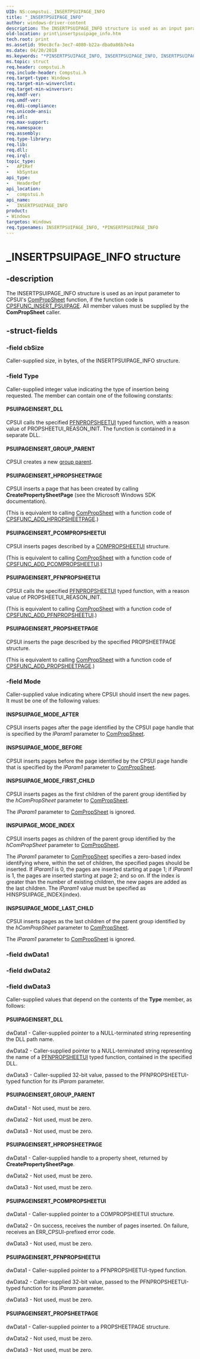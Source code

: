 ```yaml
---
UID: NS:compstui._INSERTPSUIPAGE_INFO
title: "_INSERTPSUIPAGE_INFO"
author: windows-driver-content
description: The INSERTPSUIPAGE_INFO structure is used as an input parameter to CPSUI's ComPropSheet function, if the function code is CPSFUNC_INSERT_PSUIPAGE. All member values must be supplied by the ComPropSheet caller.
old-location: print\insertpsuipage_info.htm
tech.root: print
ms.assetid: 99ec8cfa-3ec7-4080-b22a-dba0a86b7e4a
ms.date: 04/20/2018
ms.keywords: "*PINSERTPSUIPAGE_INFO, INSERTPSUIPAGE_INFO, INSERTPSUIPAGE_INFO structure [Print Devices], PINSERTPSUIPAGE_INFO, PINSERTPSUIPAGE_INFO structure pointer [Print Devices], _INSERTPSUIPAGE_INFO, compstui/INSERTPSUIPAGE_INFO, compstui/PINSERTPSUIPAGE_INFO, cpsuifnc_0d805815-c7ca-4fd4-8a77-269d6b79588e.xml, print.insertpsuipage_info"
ms.topic: struct
req.header: compstui.h
req.include-header: Compstui.h
req.target-type: Windows
req.target-min-winverclnt: 
req.target-min-winversvr: 
req.kmdf-ver: 
req.umdf-ver: 
req.ddi-compliance: 
req.unicode-ansi: 
req.idl: 
req.max-support: 
req.namespace: 
req.assembly: 
req.type-library: 
req.lib: 
req.dll: 
req.irql: 
topic_type:
-	APIRef
-	kbSyntax
api_type:
-	HeaderDef
api_location:
-	compstui.h
api_name:
-	INSERTPSUIPAGE_INFO
product:
- Windows
targetos: Windows
req.typenames: INSERTPSUIPAGE_INFO, *PINSERTPSUIPAGE_INFO
---
```


# _INSERTPSUIPAGE_INFO structure


## -description


The INSERTPSUIPAGE_INFO structure is used as an input parameter to CPSUI's <a href="https://msdn.microsoft.com/library/windows/hardware/ff546207">ComPropSheet</a> function, if the function code is <a href="https://msdn.microsoft.com/library/windows/hardware/ff546414">CPSFUNC_INSERT_PSUIPAGE</a>. All member values must be supplied by the <b>ComPropSheet</b> caller.


## -struct-fields




### -field cbSize

Caller-supplied size, in bytes, of the INSERTPSUIPAGE_INFO structure.


### -field Type

Caller-supplied integer value indicating the type of insertion being requested. The member can contain one of the following constants:





#### PSUIPAGEINSERT_DLL

CPSUI calls the specified <a href="https://msdn.microsoft.com/library/windows/hardware/ff559812">PFNPROPSHEETUI</a> typed function, with a reason value of PROPSHEETUI_REASON_INIT. The function is contained in a separate DLL.





#### PSUIPAGEINSERT_GROUP_PARENT

CPSUI creates a new <a href="https://msdn.microsoft.com/b4c40c15-df16-4af0-81c8-9e70d26ba598">group parent</a>.





#### PSUIPAGEINSERT_HPROPSHEETPAGE

CPSUI inserts a page that has been created by calling <b>CreatePropertySheetPage</b> (see the Microsoft Windows SDK documentation).

(This is equivalent to calling <a href="https://msdn.microsoft.com/library/windows/hardware/ff546207">ComPropSheet</a> with a function code of <a href="https://msdn.microsoft.com/library/windows/hardware/ff546385">CPSFUNC_ADD_HPROPSHEETPAGE</a>.)





#### PSUIPAGEINSERT_PCOMPROPSHEETUI

CPSUI inserts pages described by a <a href="https://msdn.microsoft.com/library/windows/hardware/ff546211">COMPROPSHEETUI</a> structure.

(This is equivalent to calling <a href="https://msdn.microsoft.com/library/windows/hardware/ff546207">ComPropSheet</a> with a function code of <a href="https://msdn.microsoft.com/library/windows/hardware/ff546388">CPSFUNC_ADD_PCOMPROPSHEETUI</a>.)





#### PSUIPAGEINSERT_PFNPROPSHEETUI

CPSUI calls the specified <a href="https://msdn.microsoft.com/library/windows/hardware/ff559812">PFNPROPSHEETUI</a> typed function, with a reason value of PROPSHEETUI_REASON_INIT.

(This is equivalent to calling <a href="https://msdn.microsoft.com/library/windows/hardware/ff546207">ComPropSheet</a> with a function code of <a href="https://msdn.microsoft.com/library/windows/hardware/ff546391">CPSFUNC_ADD_PFNPROPSHEETUI</a>.)





#### PSUIPAGEINSERT_PROPSHEETPAGE

CPSUI inserts the page described by the specified PROPSHEETPAGE structure.

(This is equivalent to calling <a href="https://msdn.microsoft.com/library/windows/hardware/ff546207">ComPropSheet</a> with a function code of <a href="https://msdn.microsoft.com/library/windows/hardware/ff546394">CPSFUNC_ADD_PROPSHEETPAGE</a>.)


### -field Mode

Caller-supplied value indicating where CPSUI should insert the new pages. It must be one of the following values:





#### INSPSUIPAGE_MODE_AFTER

CPSUI inserts pages after the page identified by the CPSUI page handle that is specified by the <i>lParam1</i> parameter to <a href="https://msdn.microsoft.com/library/windows/hardware/ff546207">ComPropSheet</a>.





#### INSPSUIPAGE_MODE_BEFORE

CPSUI inserts pages before the page identified by the CPSUI page handle that is specified by the <i>lParam1</i> parameter to <a href="https://msdn.microsoft.com/library/windows/hardware/ff546207">ComPropSheet</a>.





#### INSPSUIPAGE_MODE_FIRST_CHILD

CPSUI inserts pages as the first children of the parent group identified by the <i>hComPropSheet</i> parameter to <a href="https://msdn.microsoft.com/library/windows/hardware/ff546207">ComPropSheet</a>.

The <i>lParam1</i> parameter to <a href="https://msdn.microsoft.com/library/windows/hardware/ff546207">ComPropSheet</a> is ignored.





#### INSPUIPAGE_MODE_INDEX

CPSUI inserts pages as children of the parent group identified by the <i>hComPropSheet</i> parameter to <a href="https://msdn.microsoft.com/library/windows/hardware/ff546207">ComPropSheet</a>.

The <i>lParam1</i> parameter to <a href="https://msdn.microsoft.com/library/windows/hardware/ff546207">ComPropSheet</a> specifies a zero-based index identifying where, within the set of children, the specified pages should be inserted. If <i>lParam1</i> is 0, the pages are inserted starting at page 1; if <i>lParam1</i> is 1, the pages are inserted starting at page 2; and so on. If the index is greater than the number of existing children, the new pages are added as the last children. The <i>lParam1</i> value must be specified as HINSPSUIPAGE_INDEX(index).





#### INSPSUIPAGE_MODE_LAST_CHILD

CPSUI inserts pages as the last children of the parent group identified by the <i>hComPropSheet</i> parameter to <a href="https://msdn.microsoft.com/library/windows/hardware/ff546207">ComPropSheet</a>.

The <i>lParam1</i> parameter to <a href="https://msdn.microsoft.com/library/windows/hardware/ff546207">ComPropSheet</a> is ignored.


### -field dwData1


### -field dwData2


### -field dwData3

Caller-supplied values that depend on the contents of the <b>Type</b> member, as follows:





#### PSUIPAGEINSERT_DLL

dwData1 - Caller-supplied pointer to a NULL-terminated string representing the DLL path name.

dwData2 - Caller-supplied pointer to a NULL-terminated string representing the name of a <a href="https://msdn.microsoft.com/library/windows/hardware/ff559812">PFNPROPSHEETUI</a> typed function, contained in the specified DLL.

dwData3 - Caller-supplied 32-bit value, passed to the PFNPROPSHEETUI-typed function for its <i>lParam</i> parameter.





#### PSUIPAGEINSERT_GROUP_PARENT

dwData1 - Not used, must be zero.

dwData2 - Not used, must be zero.

dwData3 - Not used, must be zero.





#### PSUIPAGEINSERT_HPROPSHEETPAGE

dwData1 - Caller-supplied handle to a property sheet, returned by <b>CreatePropertySheetPage</b>.

dwData2 - Not used, must be zero.

dwData3 - Not used, must be zero.





#### PSUIPAGEINSERT_PCOMPROPSHEETUI

dwData1 - Caller-supplied pointer to a COMPROPSHEETUI structure.

dwData2 - On success, receives the number of pages inserted. On failure, receives an ERR_CPSUI-prefixed error code.

dwData3 - Not used, must be zero.





#### PSUIPAGEINSERT_PFNPROPSHEETUI

dwData1 - Caller-supplied pointer to a PFNPROPSHEETUI-typed function.

dwData2 - Caller-supplied 32-bit value, passed to the PFNPROPSHEETUI-typed function for its <i>lParam</i> parameter.

dwData3 - Not used, must be zero.





#### PSUIPAGEINSERT_PROPSHEETPAGE

dwData1 - Caller-supplied pointer to a PROPSHEETPAGE structure.

dwData2 - Not used, must be zero.

dwData3 - Not used, must be zero.

